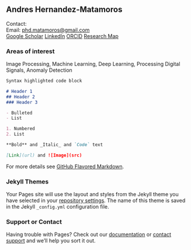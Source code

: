 ## Andres Hernandez-Matamoros

Contact:<br>
Email: phd.matamoros@gmail.com<br>
[Google Scholar]( https://scholar.google.com/citations?user=kkE-410AAAAJ&hl=en)
[LinkedIn](https://www.linkedin.com/in/andr%C3%A9s-h-ab626b78)
[ORCID](https://orcid.org/0000-0002-4896-2909)
[Research Map](https://researchmap.jp/matamoros?lang=en)


### Areas of interest


Image Processing, Machine Learning, Deep Learning, Processing Digital Signals, Anomaly Detection<br>

```markdown
Syntax highlighted code block

# Header 1
## Header 2
### Header 3

- Bulleted
- List

1. Numbered
2. List

**Bold** and _Italic_ and `Code` text

[Link](url) and ![Image](src)
```

For more details see [GitHub Flavored Markdown](https://guides.github.com/features/mastering-markdown/).

### Jekyll Themes

Your Pages site will use the layout and styles from the Jekyll theme you have selected in your [repository settings](https://github.com/phdmatamoros/AGHM-CV/settings/pages). The name of this theme is saved in the Jekyll `_config.yml` configuration file.

### Support or Contact

Having trouble with Pages? Check out our [documentation](https://docs.github.com/categories/github-pages-basics/) or [contact support](https://support.github.com/contact) and we’ll help you sort it out.
